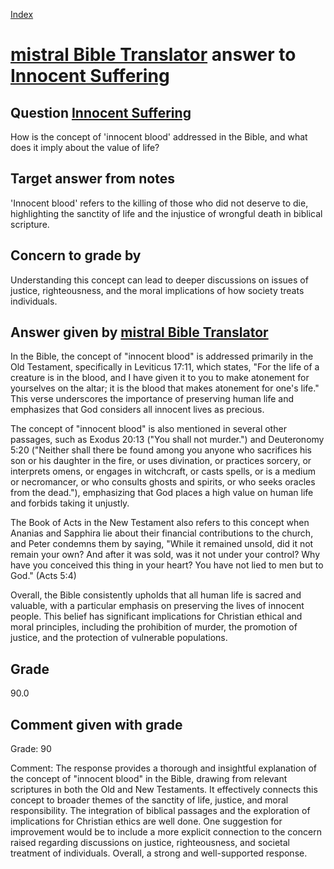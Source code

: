 
[Index](../../index.md)
# [mistral Bible Translator](../../answering_models/mistral_Bible_Translator.md) answer to [Innocent Suffering](../../questions/Innocent_Suffering.md)

## Question [Innocent Suffering](../../questions/Innocent_Suffering.md)
How is the concept of 'innocent blood' addressed in the Bible, and what does it imply about the value of life?

## Target answer from notes
'Innocent blood' refers to the killing of those who did not deserve to die, highlighting the sanctity of life and the injustice of wrongful death in biblical scripture.

## Concern to grade by
Understanding this concept can lead to deeper discussions on issues of justice, righteousness, and the moral implications of how society treats individuals.

## Answer given by [mistral Bible Translator](../../answering_models/mistral_Bible_Translator.md)
 In the Bible, the concept of "innocent blood" is addressed primarily in the Old Testament, specifically in Leviticus 17:11, which states, "For the life of a creature is in the blood, and I have given it to you to make atonement for yourselves on the altar; it is the blood that makes atonement for one's life." This verse underscores the importance of preserving human life and emphasizes that God considers all innocent lives as precious.

The concept of "innocent blood" is also mentioned in several other passages, such as Exodus 20:13 ("You shall not murder.") and Deuteronomy 5:20 ("Neither shall there be found among you anyone who sacrifices his son or his daughter in the fire, or uses divination, or practices sorcery, or interprets omens, or engages in witchcraft, or casts spells, or is a medium or necromancer, or who consults ghosts and spirits, or who seeks oracles from the dead."), emphasizing that God places a high value on human life and forbids taking it unjustly.

The Book of Acts in the New Testament also refers to this concept when Ananias and Sapphira lie about their financial contributions to the church, and Peter condemns them by saying, "While it remained unsold, did it not remain your own? And after it was sold, was it not under your control? Why have you conceived this thing in your heart? You have not lied to men but to God." (Acts 5:4)

Overall, the Bible consistently upholds that all human life is sacred and valuable, with a particular emphasis on preserving the lives of innocent people. This belief has significant implications for Christian ethical and moral principles, including the prohibition of murder, the promotion of justice, and the protection of vulnerable populations.

## Grade
90.0

## Comment given with grade
Grade: 90

Comment: The response provides a thorough and insightful explanation of the concept of "innocent blood" in the Bible, drawing from relevant scriptures in both the Old and New Testaments. It effectively connects this concept to broader themes of the sanctity of life, justice, and moral responsibility. The integration of biblical passages and the exploration of implications for Christian ethics are well done. One suggestion for improvement would be to include a more explicit connection to the concern raised regarding discussions on justice, righteousness, and societal treatment of individuals. Overall, a strong and well-supported response.
